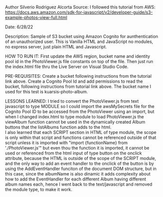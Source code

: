 Author Silverio Rodriguez Alcorta
Source:
I followed this tutorial from AWS:
https://docs.aws.amazon.com/sdk-for-javascript/v2/developer-guide/s3-example-photos-view-full.html

Date: 6/28/22

Description:
Sample of S3 bucket using Amazon Cognito for aunthentication of an unauthorized user.
This is Vanilla HTML and JavaScript no modules, no express server, just plain HTML and Javascript.

HOW TO RUN IT:
First update the AWS region, bucket name and identity pool id in the PhotoViewer.js file constants on top of the file.
Then just run the index.html file thru the Live Server on Visual Studio Code.

PRE-REQUISITES:
Create a bucket following instructions from the tutorial link above.
Create a Cognito Pool Id and add permissions to read the bucket, following instructions from tutorial link above.
The bucket name I used for this test is kuarsis-photo-album.

LESSONS LEARNED:
I tried to convert the PhotoViewer.js from text javascript to type MODULE so I could import the awsMySecrets file for the Cognito Pool ID to be accessed from the PhotoViewer using an import, but when I changed index.html to type module to load PhotoViewer.js the viewAlbum function cannot be used in the dynamically created Album buttons that the listAlbums function adds to the html.  
I also learned that each SCRIPT section in HTML of type module, the scope is only within that script and functions cannot be referenced outside of that script unless it is imported with "import {functionName} from './PhotoViewer.js'" but even thou the function it is imported, it cannot be used or referenced from the html input of type button on the onclick attribute, because the HTML is outside of the scope of the SCRIPT module, and the only way to add an event handler to the onclick of the button is by using the AddEventHandler funciton of the document DOM structure, but in this case, since the albumName is also dinamic it adds complexity about how to add the EventHandler for each different Album having different album names each, hence I went back to the text/javascript and removed the module type, to make it work.
